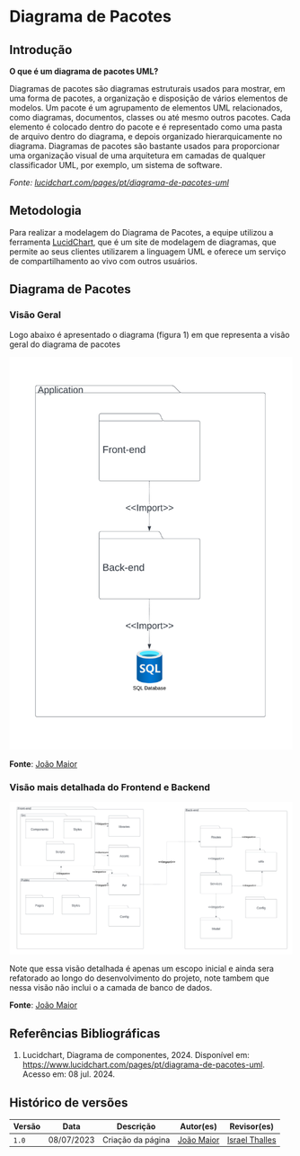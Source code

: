 # Diagrama de Pacotes

## Introdução

**O que é um diagrama de pacotes UML?**

Diagramas de pacotes são diagramas estruturais usados para mostrar, em uma forma de pacotes, a organização e disposição de vários elementos de modelos. Um pacote é um agrupamento de elementos UML relacionados, como diagramas, documentos, classes ou até mesmo outros pacotes. Cada elemento é colocado dentro do pacote e é representado como uma pasta de arquivo dentro do diagrama, e depois organizado hierarquicamente no diagrama. Diagramas de pacotes são bastante usados para proporcionar uma organização visual de uma arquitetura em camadas de qualquer classificador UML, por exemplo, um sistema de software.

*Fonte: [lucidchart.com/pages/pt/diagrama-de-pacotes-uml](https://www.lucidchart.com/pages/pt/diagrama-de-pacotes-uml)*

## Metodologia

Para realizar a modelagem do Diagrama de Pacotes, a equipe utilizou a ferramenta [LucidChart](https://www.lucidchart.com/pages/pt), que é um site de modelagem de diagramas, que permite ao seus clientes utilizarem a linguagem UML e oferece um serviço de compartilhamento ao vivo com outros usuários.

## Diagrama de Pacotes

### Visão Geral

Logo abaixo é apresentado o diagrama (figura 1) em que representa a visão geral do diagrama de pacotes

![Diagrama](Imagens/Diagrama_de_Pacotes_1.png)

**Fonte**: [João Maior](https://github.com/Jvsoutomaior)

### Visão mais detalhada do Frontend e Backend

![Diagrama de Pacotes Frontend com Backend](Imagens/Diagrama_de_Pacotes_2.png)

Note que essa visão detalhada é apenas um escopo inicial e ainda sera refatorado ao longo do desenvolvimento do projeto, note tambem que nessa visão não inclui o a camada de banco de dados.

**Fonte**: [João Maior](https://github.com/Jvsoutomaior)

## Referências Bibliográficas

1. Lucidchart, Diagrama de componentes, 2024. Disponível em: https://www.lucidchart.com/pages/pt/diagrama-de-pacotes-uml. Acesso em: 08 jul. 2024.

## Histórico de versões 

|   Versão  |    Data   | Descrição | Autor(es) | Revisor(es)|
| --------- | --------- | --------- | --------- | ---------- |
|   `1.0`   | 08/07/2023| Criação da página | [João Maior](https://github.com/Jvsoutomaior) | [Israel Thalles](https://github.com/IsraelThalles) |
